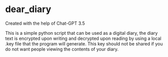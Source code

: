 # dear_diary
Created with the help of Chat-GPT 3.5

This is a simple python script that can be used as a digital diary, the diary text is encrypted upon writing
and decrypted upon reading by using a local .key file that the program will generate. This key should not
be shared if you do not want people viewing the contents of your diary.
